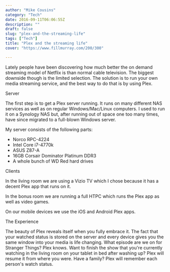 ```yaml
---
author: "Mike Cousins"
category: "Tech"
date: 2016-09-11T06:06:55Z
description: ""
draft: false
slug: "plex-and-the-streaming-life"
tags: ["Tech"]
title: "Plex and the streaming life"
cover: "https://www.fillmurray.com/200/300"

---
```


Lately people have been discovering how much better the on demand streaming
model of Netflix is than normal cable television. The biggest downside though is
the limited selection. The solution is to run your own media streaming service,
and the best way to do that is by using Plex.

Server

The first step is to get a Plex server running. It runs on many different NAS
services as well as on regular Windows/Mac/Linux computers. I used to run it on
a Synology NAS but, after running out of space one too many times, have since
migrated to a full-blown Windows server.

My server consists of the following parts:

 * Norco RPC-4224
 * Intel Core i7-4770k
 * ASUS Z87-A
 * 16GB Corsair Dominator Platinum DDR3
 * A whole bunch of WD Red hard drives

Clients

In the living room we are using a Vizio TV which I chose because it has a decent
Plex app that runs on it.

In the bonus room we are running a full HTPC which runs the Plex app as well as
video games.

On our mobile devices we use the iOS and Android Plex apps.

The Experience

The beauty of Plex reveals itself when you fully embrace it. The fact that your
watched status is stored on the server and every device gives you the same
window into your media is life changing. What episode are we on for Stranger
Things? Plex knows. Want to finish the show that you're currently watching in
the living room on your tablet in bed after washing up? Plex will resume it from
where you were. Have a family? Plex will remember each person's watch status.